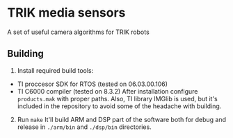 TRIK media sensors
==================
A set of useful camera algorithms for TRIK robots

Building
--------
1. Install required build tools:
  - TI proccesor SDK for RTOS (tested on 06.03.00.106)
  - TI C6000 compiler (tested on 8.3.2)
  After installation configure `products.mak` with proper paths.
  Also, TI library IMGlib is used, but it's included in the repository to avoid some of the headache with building.
2. Run `make` 
  It'll build ARM and DSP part of the software both for debug and release in `./arm/bin` and `./dsp/bin` directories.



